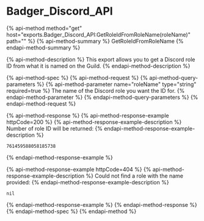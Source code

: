 # Badger\_Discord\_API

{% api-method method="get" host="exports.Badger\_Discord\_API:GetRoleIdFromRoleName\(roleName\)" path="" %}
{% api-method-summary %}
GetRoleIdFromRoleName
{% endapi-method-summary %}

{% api-method-description %}
This export allows you to get a Discord role ID from what it is named on the Guild.
{% endapi-method-description %}

{% api-method-spec %}
{% api-method-request %}
{% api-method-query-parameters %}
{% api-method-parameter name="roleName" type="string" required=true %}
The name of the Discord role you want the ID for.
{% endapi-method-parameter %}
{% endapi-method-query-parameters %}
{% endapi-method-request %}

{% api-method-response %}
{% api-method-response-example httpCode=200 %}
{% api-method-response-example-description %}
Number of role ID will be returned:
{% endapi-method-response-example-description %}

```
761459588058185738
```
{% endapi-method-response-example %}

{% api-method-response-example httpCode=404 %}
{% api-method-response-example-description %}
Could not find a role with the name provided:
{% endapi-method-response-example-description %}

```
nil
```
{% endapi-method-response-example %}
{% endapi-method-response %}
{% endapi-method-spec %}
{% endapi-method %}

